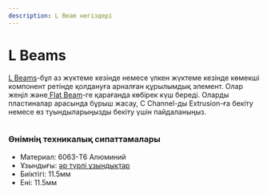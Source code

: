```yaml
---
description: L Beam негіздері
---
```


# L Beams



[L Beams](https://www.revrobotics.com/competition/ftc/structure/channel/)-бұл аз жүктеме кезінде немесе үлкен жүктеме кезінде көмекші компонент ретінде қолдануға арналған құрылымдық элемент. Олар жеңіл және[ Flat Beam](https://www.revrobotics.com/competition/ftc/structure/channel/)-ге қарағанда көбірек күш береді. Оларды пластиналар арасында бұрыш жасау, C Channel-ды Extrusion-ға бекіту немесе өз туындыларыңызды бекіту үшін пайдаланыңыз.

<figure><img src="https://2589213514-files.gitbook.io/~/files/v0/b/gitbook-x-prod.appspot.com/o/spaces%2FH9K1InCLC1ZxIkdPJt31%2Fuploads%2FkXp0W50XI6gBqh0v3sHE%2FREV-41-1703-LBeam-45Degrees-FINAL.png?alt=media&#x26;token=f9fc7cba-4072-4a9f-a1c5-171df97b5564" alt=""><figcaption></figcaption></figure>

### Өнімнің техникалық сипаттамалары

* Материал: 6063-T6 Алюминий&#x20;
* Ұзындығы: [әр түрлі ұзындықтар](https://www.revrobotics.com/competition/ftc/structure/channel/)
* Биіктігі: 11.5мм
* Ені: 11.5мм
